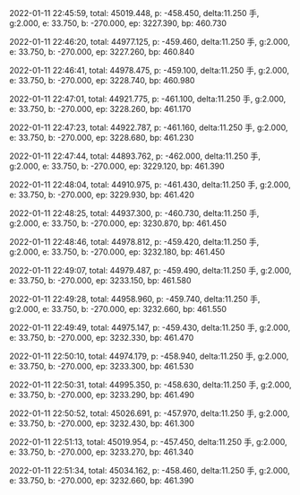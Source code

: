 2022-01-11 22:45:59, total: 45019.448, p: -458.450, delta:11.250 手, g:2.000, e: 33.750, b: -270.000, ep: 3227.390, bp: 460.730

2022-01-11 22:46:20, total: 44977.125, p: -459.460, delta:11.250 手, g:2.000, e: 33.750, b: -270.000, ep: 3227.260, bp: 460.840

2022-01-11 22:46:41, total: 44978.475, p: -459.100, delta:11.250 手, g:2.000, e: 33.750, b: -270.000, ep: 3228.740, bp: 460.980

2022-01-11 22:47:01, total: 44921.775, p: -461.100, delta:11.250 手, g:2.000, e: 33.750, b: -270.000, ep: 3228.260, bp: 461.170

2022-01-11 22:47:23, total: 44922.787, p: -461.160, delta:11.250 手, g:2.000, e: 33.750, b: -270.000, ep: 3228.680, bp: 461.230

2022-01-11 22:47:44, total: 44893.762, p: -462.000, delta:11.250 手, g:2.000, e: 33.750, b: -270.000, ep: 3229.120, bp: 461.390

2022-01-11 22:48:04, total: 44910.975, p: -461.430, delta:11.250 手, g:2.000, e: 33.750, b: -270.000, ep: 3229.930, bp: 461.420

2022-01-11 22:48:25, total: 44937.300, p: -460.730, delta:11.250 手, g:2.000, e: 33.750, b: -270.000, ep: 3230.870, bp: 461.450

2022-01-11 22:48:46, total: 44978.812, p: -459.420, delta:11.250 手, g:2.000, e: 33.750, b: -270.000, ep: 3232.180, bp: 461.450

2022-01-11 22:49:07, total: 44979.487, p: -459.490, delta:11.250 手, g:2.000, e: 33.750, b: -270.000, ep: 3233.150, bp: 461.580

2022-01-11 22:49:28, total: 44958.960, p: -459.740, delta:11.250 手, g:2.000, e: 33.750, b: -270.000, ep: 3232.660, bp: 461.550

2022-01-11 22:49:49, total: 44975.147, p: -459.430, delta:11.250 手, g:2.000, e: 33.750, b: -270.000, ep: 3232.330, bp: 461.470

2022-01-11 22:50:10, total: 44974.179, p: -458.940, delta:11.250 手, g:2.000, e: 33.750, b: -270.000, ep: 3233.300, bp: 461.530

2022-01-11 22:50:31, total: 44995.350, p: -458.630, delta:11.250 手, g:2.000, e: 33.750, b: -270.000, ep: 3233.290, bp: 461.490

2022-01-11 22:50:52, total: 45026.691, p: -457.970, delta:11.250 手, g:2.000, e: 33.750, b: -270.000, ep: 3232.430, bp: 461.300

2022-01-11 22:51:13, total: 45019.954, p: -457.450, delta:11.250 手, g:2.000, e: 33.750, b: -270.000, ep: 3233.270, bp: 461.340

2022-01-11 22:51:34, total: 45034.162, p: -458.460, delta:11.250 手, g:2.000, e: 33.750, b: -270.000, ep: 3232.660, bp: 461.390